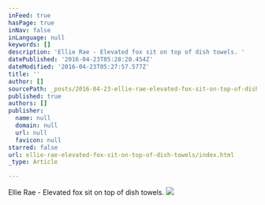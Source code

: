 ```yaml
---
inFeed: true
hasPage: true
inNav: false
inLanguage: null
keywords: []
description: 'Ellie Rae - Elevated fox sit on top of dish towels. '
datePublished: '2016-04-23T05:28:20.454Z'
dateModified: '2016-04-23T05:27:57.577Z'
title: ''
author: []
sourcePath: _posts/2016-04-23-ellie-rae-elevated-fox-sit-on-top-of-dish-towels.md
published: true
authors: []
publisher:
  name: null
  domain: null
  url: null
  favicon: null
starred: false
url: ellie-rae-elevated-fox-sit-on-top-of-dish-towels/index.html
_type: Article

---
```

Ellie Rae - Elevated fox sit on top of dish towels. ![](https://the-grid-user-content.s3-us-west-2.amazonaws.com/49a01280-3546-48f5-9b24-e5ef28dc90e6.jpg)